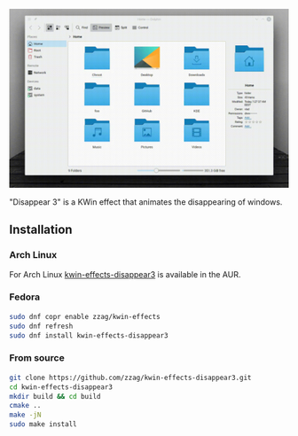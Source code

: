 ![Slow motion](demo/slow-motion.gif)

"Disappear 3" is a KWin effect that animates the disappearing of windows.

## Installation

### Arch Linux

For Arch Linux [kwin-effects-disappear3](https://aur.archlinux.org/packages/kwin-effects-disappear3/)
is available in the AUR.

### Fedora

```sh
sudo dnf copr enable zzag/kwin-effects
sudo dnf refresh
sudo dnf install kwin-effects-disappear3
```

### From source

```sh
git clone https://github.com/zzag/kwin-effects-disappear3.git
cd kwin-effects-disappear3
mkdir build && cd build
cmake ..
make -jN
sudo make install
```
